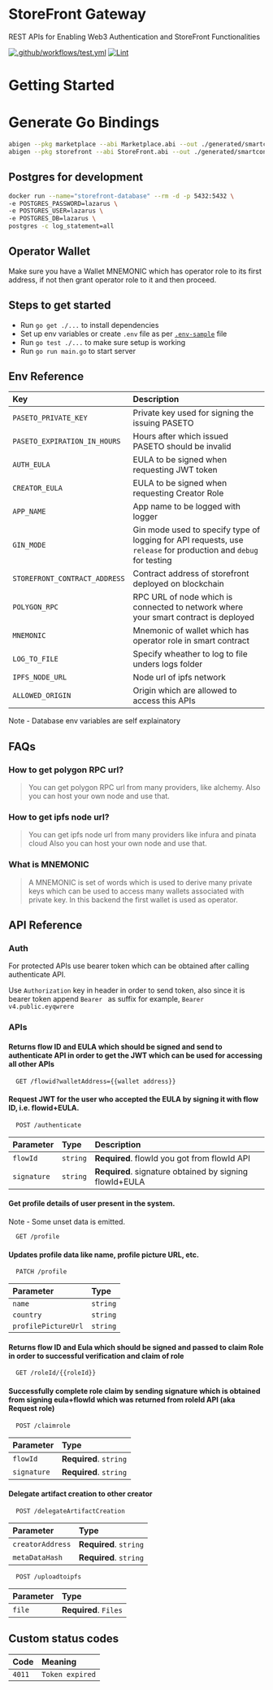 # StoreFront Gateway

REST APIs for Enabling Web3 Authentication and StoreFront Functionalities

[![.github/workflows/test.yml](https://github.com/MyriadFlow/gateway/actions/workflows/test.yml/badge.svg)](https://github.com/MyriadFlow/gateway/actions/workflows/test.yml)
[![Lint](https://github.com/MyriadFlow/gateway/actions/workflows/lint.yml/badge.svg)](https://github.com/MyriadFlow/gateway/actions/workflows/lint.yml)

# Getting Started

# Generate Go Bindings

```bash
abigen --pkg marketplace --abi Marketplace.abi --out ./generated/smartcontract/marketplace/Marketplace.go
abigen --pkg storefront --abi StoreFront.abi --out ./generated/smartcontract/storefront/StoreFront.go
```

## Postgres for development

```bash
docker run --name="storefront-database" --rm -d -p 5432:5432 \
-e POSTGRES_PASSWORD=lazarus \
-e POSTGRES_USER=lazarus \
-e POSTGRES_DB=lazarus \
postgres -c log_statement=all
```

## Operator Wallet

Make sure you have a Wallet MNEMONIC which has operator role to its first address, if not then grant operator role to it and then proceed.

## Steps to get started

- Run `go get ./...` to install dependencies
- Set up env variables or create `.env` file as per [`.env-sample`](https://github.com/MyriadFlow/gateway/blob/main/.env-sample) file
- Run `go test ./...` to make sure setup is working
- Run `go run main.go` to start server

## Env Reference

| Key                           | Description                                                                                                                    |
| :--------------------------   | :----------------------------------------------------------------------------------------------------------------------------- |
| `PASETO_PRIVATE_KEY`          | Private key used for signing the issuing PASETO                                                                                |
| `PASETO_EXPIRATION_IN_HOURS`  | Hours after which issued PASETO should be invalid                                                                              |
| `AUTH_EULA`                   | EULA to be signed when requesting JWT token                                                                                    |
| `CREATOR_EULA`                | EULA to be signed when requesting Creator Role                                                                                 |
| `APP_NAME`                    | App name to be logged with logger                                                                                              |
| `GIN_MODE`                    | Gin mode used to specify type of logging for API requests, use `release` for production and `debug` for testing                |
| `STOREFRONT_CONTRACT_ADDRESS` | Contract address of storefront deployed on blockchain                                                                          |
| `POLYGON_RPC`                 | RPC URL of node which is connected to network where your smart contract is deployed                                            |
| `MNEMONIC`                    | Mnemonic of wallet which has operator role in smart contract                                                                   |
| `LOG_TO_FILE`                 | Specify wheather to log to file unders logs folder                                                                             |
| `IPFS_NODE_URL`               | Node url of ipfs network                                                                                                       |
| `ALLOWED_ORIGIN`              | Origin which are allowed to access this APIs                                                                                   |

Note - Database env variables are self explainatory

## FAQs

### How to get polygon RPC url?

> You can get polygon RPC url from many providers, like alchemy.
> Also you can host your own node and use that.

### How to get ipfs node url?

> You can get ipfs node url from many providers like infura and pinata cloud
> Also you can host your own node and use that.

### What is MNEMONIC

> A MNEMONIC is set of words which is used to derive many private keys which can be used to access many wallets associated with private key. In this backend the first wallet is used as operator.

## API Reference

### Auth

For protected APIs use bearer token which can be obtained after calling authenticate API.

Use `Authorization` key in header in order to send token,
also since it is bearer token append `Bearer ` as suffix
for example, `Bearer v4.public.eyqwrere`

### APIs

#### Returns flow ID and EULA which should be signed and send to authenticate API in order to get the JWT which can be used for accessing all other APIs

```
  GET /flowid?walletAddress={{wallet address}}
```

#### Request JWT for the user who accepted the EULA by signing it with flow ID, i.e. flowid+EULA.

```
  POST /authenticate
```

| Parameter   | Type     | Description                                             |
| :---------- | :------- | :------------------------------------------------------ |
| `flowId`    | `string` | **Required**. flowId you got from flowId API            |
| `signature` | `string` | **Required**. signature obtained by signing flowId+EULA |

#### Get profile details of user present in the system.

Note - Some unset data is emitted.

```
  GET /profile
```

#### Updates profile data like name, profile picture URL, etc.

```
  PATCH /profile
```

| Parameter           | Type     |
| :------------------ | :------- |
| `name`              | `string` |
| `country`           | `string` |
| `profilePictureUrl` | `string` |

#### Returns flow ID and Eula which should be signed and passed to claim Role in order to successful verification and claim of role

```
  GET /roleId/{{roleId}}
```

#### Successfully complete role claim by sending signature which is obtained from signing eula+flowId which was returned from roleId API (aka Request role)

```
  POST /claimrole
```

| Parameter   | Type                   |
| :---------- | :--------------------- |
| `flowId`    | **Required**. `string` |
| `signature` | **Required**. `string` |

#### Delegate artifact creation to other creator

```
  POST /delegateArtifactCreation
```

| Parameter        | Type                   |
| :--------------- | :--------------------- |
| `creatorAddress` | **Required**. `string` |
| `metaDataHash`   | **Required**. `string` |

```
  POST /uploadtoipfs
```

| Parameter | Type                  |
| :-------- | :-------------------- |
| `file`    | **Required**. `Files` |

## Custom status codes

| Code   | Meaning         |
| :----- | :-------------- |
| `4011` | `Token expired` |
